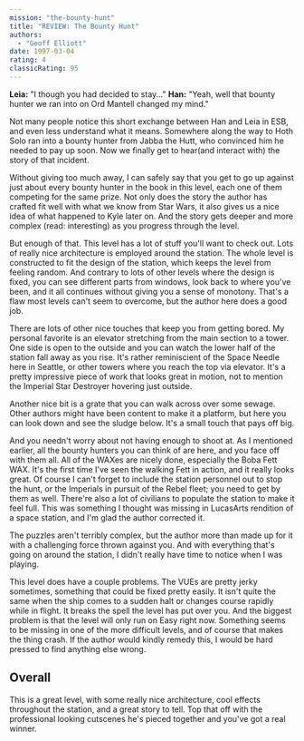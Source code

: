 ```yaml
---
mission: "the-bounty-hunt"
title: "REVIEW: The Bounty Hunt"
authors: 
  - "Geoff Elliott"
date: 1997-03-04
rating: 4
classicRating: 95
---
```


**Leia:** "I though you had decided to stay..."
**Han:** "Yeah, well that bounty hunter we ran into on Ord Mantell changed my mind."

Not many people notice this short exchange between Han and Leia in ESB, and even less understand what it means. Somewhere along the way to Hoth Solo ran into a bounty hunter from Jabba the Hutt, who convinced him he needed to pay up soon. Now we finally get to hear(and interact with) the story of that incident.

Without giving too much away, I can safely say that you get to go up against just about every bounty hunter in the book in this level, each one of them competing for the same prize. Not only does the story the author has crafted fit well with what we know from Star Wars, it also gives us a nice idea of what happened to Kyle later on. And the story gets deeper and more complex (read: interesting) as you progress through the level.

But enough of that. This level has a lot of stuff you'll want to check out. Lots of really nice architecture is employed around the station. The whole level is constructed to fit the design of the station, which keeps the level from feeling random. And contrary to lots of other levels where the design is fixed, you can see different parts from windows, look back to where you've been, and it all continues without giving you a sense of monotony. That's a flaw most levels can't seem to overcome, but the author here does a good job.

There are lots of other nice touches that keep you from getting bored. My personal favorite is an elevator stretching from the main section to a tower. One side is open to the outside and you can watch the lower half of the station fall away as you rise. It's rather reminiscient of the Space Needle here in Seattle, or other towers where you reach the top via elevator. It's a pretty impressive piece of work that looks great in motion, not to mention the Imperial Star Destroyer hovering just outside.

Another nice bit is a grate that you can walk across over some sewage. Other authors might have been content to make it a platform, but here you can look down and see the sludge below. It's a small touch that pays off big.

And you needn't worry about not having enough to shoot at. As I mentioned earlier, all the bounty hunters you can think of are here, and you face off with them all. All of the WAXes are nicely done, especially the Boba Fett WAX. It's the first time I've seen the walking Fett in action, and it really looks great. Of course I can't forget to include the station personnel out to stop the hunt, or the Imperials in pursuit of the Rebel fleet; you need to get by them as well. There're also a lot of civilians to populate the station to make it feel full. This was something I thought was missing in LucasArts rendition of a space station, and I'm glad the author corrected it.

The puzzles aren't terribly complex, but the author more than made up for it with a challenging force thrown against you. And with everything that's going on around the station, I didn't really have time to notice when I was playing.

This level does have a couple problems. The VUEs are pretty jerky sometimes, something that could be fixed pretty easily. It isn't quite the same when the ship comes to a sudden halt or changes course rapidly while in flight. It breaks the spell the level has put over you. And the biggest problem is that the level will only run on Easy right now. Something seems to be missing in one of the more difficult levels, and of course that makes the thing crash. If the author would kindly remedy this, I would be hard pressed to find anything else wrong.

## Overall

This is a great level, with some really nice architecture, cool effects throughout the station, and a great story to tell. Top that off with the professional looking cutscenes he's pieced together and you've got a real winner.
